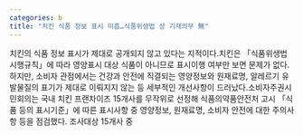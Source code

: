 ```yaml
---
categories: b
title: "치킨 식품 정보 표시 미흡…식품위생법 상 기재의무 無"
---
```

치킨의 식품 정보 표시가 제대로 공개되지 않고 있다는 지적이다.치킨은 「식품위생법 시행규칙」에 따라 영양표시 대상 식품이 아니므로 표시이행 여부만 보면 문제가 없다. 하지만, 소비자 관점에서는 건강과 안전에 직결되는 영양정보와 원재료명, 알레르기 유발물질의 표기가 제대로 이뤄지지 않는 등 세부적인 개선사항이 드러났다.소비자주권시민회의는 국내 치킨 프랜차이즈 15개사를 무작위로 선정해 식품의약품안전처 고시 「식품 등의 표시기준」에 따른 표시사항 중 영양정보, 원재료명, 소비자 안전에 대한 주의사항 등을 점검했다. 조사대상 15개사 중